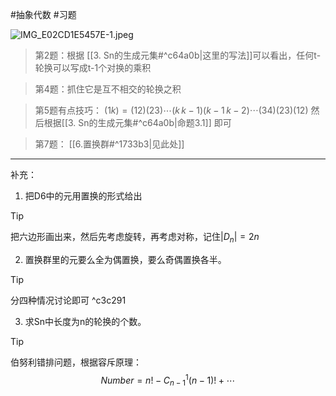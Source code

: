 #抽象代数 #习题 

![IMG_E02CD1E5457E-1.jpeg](https://obsidian-1317758465.cos.ap-shanghai.myqcloud.com/images/IMG_E02CD1E5457E-1.jpeg)
>第2题：根据 [[3. Sn的生成元集#^c64a0b|这里的写法]]可以看出，任何t-轮换可以写成t-1个对换的乘积

> 第4题：抓住它是互不相交的轮换之积

> 第5题有点技巧：
> $(1k)=(12)(23)\cdots (k \,k-1)(k-1\, k-2 )\cdots (34)(23)(12)$
> 然后根据[[3. Sn的生成元集#^c64a0b|命题3.1]] 即可

>第7题：
>[[6.置换群#^1733b3|见此处]]
***
补充：
1. 把D6中的元用置换的形式给出
>[!tip] 
>把六边形画出来，然后先考虑旋转，再考虑对称，记住$|D_n|=2n$

2. 置换群里的元要么全为偶置换，要么奇偶置换各半。
>[!tip] 
>分四种情况讨论即可
 ^c3c291
3. 求Sn中长度为n的轮换的个数。
>[!tip] 
>伯努利错排问题，根据容斥原理：
>$$Number=n!-C_{n-1}^1(n-1)!+\cdots$$
